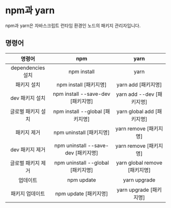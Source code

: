 # npm과 yarn

npm과 yarn은 자바스크립트 런타임 환경인 노드의 패키지 관리자입니다.

## 명령어

|       명령어       |                 npm                 |             yarn              |
| :----------------: | :---------------------------------: | :---------------------------: |
| dependencies 설치  |             npm install             |             yarn              |
|    패키지 설치     |       npm install [패키지명]        |      yarn add [패키지명]      |
|  dev 패키지 설치   |  npm install --save-dev [패키지명]  |   yarn add --dev [패키지명]   |
| 글로벌 패키지 설치 |   npm install --global [패키지명]   |  yarn global add [패키지명]   |
|    패키지 제거     |      npm uninstall [패키지명]       |    yarn remove [패키지명]     |
|  dev 패키지 제거   | npm uninstall --save-dev [패키지명] |    yarn remove [패키지명]     |
| 글로벌 패키지 제거 |  npm uninstall --global [패키지명]  | yarn global remove [패키지명] |
|      업데이트      |             npm update              |         yarn upgrade          |
|  패키지 업데이트   |        npm update [패키지명]        |    yarn upgrade [패키지명]    |